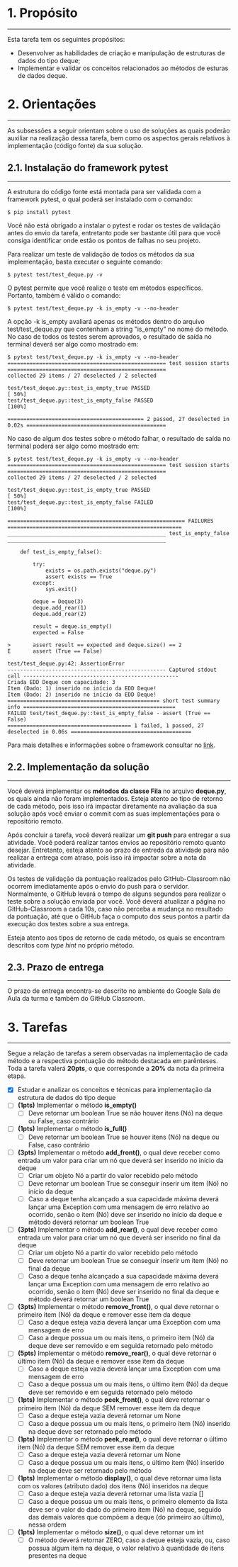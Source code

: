 # 1. Propósito
---
Esta tarefa tem os seguintes propósitos:
- Desenvolver as habilidades de criação e manipulação de estruturas de dados do tipo deque;
- Implementar e validar os conceitos relacionados ao métodos de esturas de dados deque.

# 2. Orientações
---

As subsessões a seguir orientam sobre o uso de soluções as quais poderão auxiliar na realização dessa tarefa, bem como os aspectos gerais relativos à implementação (código fonte) da sua solução.

## 2.1. Instalação do framework pytest
---
A estrutura do código fonte está montada para ser validada com a framework pytest, o qual poderá ser instalado com o comando:

```console
$ pip install pytest
```

Você não está obrigado a instalar o pytest e rodar os testes de validação antes do envio da tarefa, entretanto pode ser bastante útil para que você consiga identificar onde estão os pontos de falhas no seu projeto.

Para realizar um teste de validação de todos os métodos da sua implementação, basta executar o seguinte comando:

```console
$ pytest test/test_deque.py -v
```

O pytest permite que você realize o teste em métodos específicos. Portanto, também é válido o comando:

```console
$ pytest test/test_deque.py -k is_empty -v --no-header
```
A opção -k is_empty avaliará apenas os métodos dentro do arquivo test/test_deque.py que contenham a string "is_empty" no nome do método. No caso de todos os testes serem aprovados, o resultado de saída no terminal deverá ser algo como mostrado em: 

```console
$ pytest test/test_deque.py -k is_empty -v --no-header
================================================== test session starts ==================================================
collected 29 items / 27 deselected / 2 selected                                                                         

test/test_deque.py::test_is_empty_true PASSED                                                                     [ 50%]
test/test_deque.py::test_is_empty_false PASSED                                                                    [100%]

=========================================== 2 passed, 27 deselected in 0.02s ============================================
```

No caso de algum dos testes sobre o método falhar, o resultado de saída no terminal poderá ser algo como mostrado em: 

```console
$ pytest test/test_deque.py -k is_empty -v --no-header
================================================== test session starts ==================================================
collected 29 items / 27 deselected / 2 selected                                                                                

test/test_deque.py::test_is_empty_true PASSED                                                                      [ 50%]
test/test_deque.py::test_is_empty_false FAILED                                                                     [100%]

======================================================== FAILURES =======================================================
__________________________________________________ test_is_empty_false __________________________________________________

    def test_is_empty_false():
    
        try:
            exists = os.path.exists("deque.py")
            assert exists == True
        except:
            sys.exit()
    
        deque = Deque(3)
        deque.add_rear(1)
        deque.add_rear(2)
    
        result = deque.is_empty()
        expected = False
    
>       assert result == expected and deque.size() == 2
E       assert (True == False)

test/test_deque.py:42: AssertionError
-------------------------------------------------- Captured stdout call -------------------------------------------------
Criada EDD Deque com capacidade: 3
Item (Dado: 1) inserido no início da EDD Deque!
Item (Dado: 2) inserido no início da EDD Deque!
================================================ short test summary info ================================================
FAILED test/test_deque.py::test_is_empty_false - assert (True == False)
======================================= 1 failed, 1 passed, 27 deselected in 0.06s ======================================
```

Para mais detalhes e informações sobre o framework consultar no [link](https://docs.pytest.org/en/7.3.x/contents.html).

## 2.2. Implementação da solução
---

Você deverá implementar os **métodos da classe Fila** no arquivo **deque.py**, os quais ainda não foram implementados. Esteja atento ao tipo de retorno de cada método, pois isso irá impactar diretamente na avaliação da sua solução após você enviar o commit com as suas implementações para o repositório remoto.

Após concluir a tarefa, você deverá realizar um **git push** para entregar a sua atividade. Você poderá realizar tantos envios ao repositório remoto quanto desejar. Entretanto, esteja atento ao prazo de entreda da atividade para não realizar a entrega com atraso, pois isso irá impactar sobre a nota da atividade. 

Os testes de validação da pontuação realizados pelo GitHub-Classroom não ocorrem imediatamente após o envio do push para o servidor. Normalmente, o GitHub levará o tempo de alguns segundos para realizar o teste sobre a solução enviada por você. Você deverá atualizar a página no GitHub-Classroom a cada 10s, caso não perceba a mudança no resultado da pontuação, até que o GitHub faça o computo dos seus pontos a partir da execução dos testes sobre a sua entrega.

Esteja atento aos tipos de retorno de cada método, os quais se encontram descritos com _type hint_ no próprio método.

## 2.3. Prazo de entrega
---

O prazo de entrega encontra-se descrito no ambiente do Google Sala de Aula da turma e também do GitHub Classroom.


# 3. Tarefas
---

Segue a relação de tarefas a serem observadas na implementação de cada método e a respectiva pontuação do método destacada em parênteses. Toda a tarefa valerá **20pts**, o que corresponde a **20%** da nota da primeira etapa.

- [x] Estudar e analizar os conceitos e técnicas para implementação da estrutura de dados do tipo deque
- [ ] **(1pts)** Implementar o método **is_empty()**
  - [ ] Deve retornar um boolean True se não houver itens (Nó) na deque ou False, caso contrário
- [ ] **(1pts)** Implementar o método **is_full()**
  - [ ] Deve retornar um boolean True se houver itens (Nó) na deque ou False, caso contrário
- [ ] **(3pts)** Implementar o método **add_front()**, o qual deve receber como entrada um valor para criar um nó que deverá ser inserido no início da deque
  - [ ] Criar um objeto Nó a partir do valor recebido pelo método
  - [ ] Deve retornar um boolean True se conseguir inserir um item (Nó) no início da deque
  - [ ] Caso a deque tenha alcançado a sua capacidade máxima deverá lançar uma Exception com uma mensagem de erro relativo ao ocorrido, senão o item (Nó) deve ser inserido no início da deque e método deverá retornar um boolean True
- [ ] **(3pts)** Implementar o método **add_rear()**, o qual deve receber como entrada um valor para criar um nó que deverá ser inserido no final da deque
  - [ ] Criar um objeto Nó a partir do valor recebido pelo método
  - [ ] Deve retornar um boolean True se conseguir inserir um item (Nó) no final da deque
  - [ ] Caso a deque tenha alcançado a sua capacidade máxima deverá lançar uma Exception com uma mensagem de erro relativo ao ocorrido, senão o item (Nó) deve ser inserido no final da deque e método deverá retornar um boolean True
- [ ] **(3pts)** Implementar o método **remove_front()**, o qual deve retornar o primeiro item (Nó) da deque e remover esse item da deque
  - [ ] Caso a deque esteja vazia deverá lançar uma Exception com uma mensagem de erro
  - [ ] Caso a deque possua um ou mais itens, o primeiro item (Nó) da deque deve ser removido e em seguida retornado pelo método
- [ ] **(5pts)** Implementar o método **remove_rear()**, o qual deve retornar o último item (Nó) da deque e remover esse item da deque
  - [ ] Caso a deque esteja vazia deverá lançar uma Exception com uma mensagem de erro
  - [ ] Caso a deque possua um ou mais itens, o último item (Nó) da deque deve ser removido e em seguida retornado pelo método
- [ ] **(1pts)** Implementar o método **peek_front()**, o qual deve retornar o primeiro item (Nó) da deque SEM remover esse item da deque
  - [ ] Caso a deque esteja vazia deverá retornar um None
  - [ ] Caso a deque possua um ou mais itens, o primeiro item (Nó) inserido na deque deve ser retornado pelo método
- [ ] **(1pts)** Implementar o método **peek_rear()**, o qual deve retornar o último item (Nó) da deque SEM remover esse item da deque
  - [ ] Caso a deque esteja vazia deverá retornar um None
  - [ ] Caso a deque possua um ou mais itens, o último item (Nó) inserido na deque deve ser retornado pelo método
- [ ] **(1pts)** Implementar o método **display()**, o qual deve retornar uma lista com os valores (atributo dado) dos itens (Nó) inseridos na deque
  - [ ] Caso a deque esteja vazia deverá retornar uma lista vazia []
  - [ ] Caso a deque possua um ou mais itens, o primeiro elemento da lista deve ser o valor do dado do primeiro item (Nó) na deque, seguido das demais valores que compõem a deque (do primeiro ao último), nessa ordem
- [ ] **(1pts)** Implementar o método **size()**, o qual deve retornar um int
  - [ ] O método deverá retornar ZERO, caso a deque esteja vazia, ou, caso possua algum item na deque, o valor relativo à quantidade de itens presentes na deque
